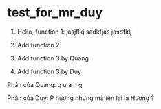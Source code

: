 # test_for_mr_duy

1. Hello, function 1:
    jasjflkj
    sadkfjas
    jasdfklj 
    
2. Add function 2
3. Add function 3 by Quang
4. Add function 3 by Duy

Phần của Quang:
q
u
a
n
g

Phần của Duy: P hương nhưng mà tên lại là Hương ?
